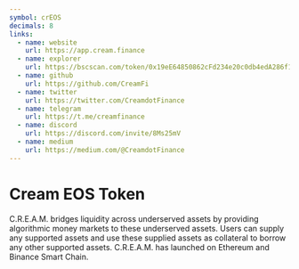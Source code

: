 ```yaml
---
symbol: crEOS
decimals: 8
links:
  - name: website
    url: https://app.cream.finance
  - name: explorer
    url: https://bscscan.com/token/0x19eE64850862cFd234e20c0db4edA286f12ec907
  - name: github
    url: https://github.com/CreamFi
  - name: twitter
    url: https://twitter.com/CreamdotFinance
  - name: telegram
    url: https://t.me/creamfinance
  - name: discord
    url: https://discord.com/invite/8Ms25mV
  - name: medium
    url: https://medium.com/@CreamdotFinance
---
```


# Cream EOS Token

C.R.E.A.M. bridges liquidity across underserved assets by providing algorithmic money markets to these underserved assets. Users can supply any supported assets and use these supplied assets as collateral to borrow any other supported assets. C.R.E.A.M. has launched on Ethereum and Binance Smart Chain.
